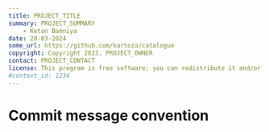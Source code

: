 ```yaml
---
title: PROJECT_TITLE
summary: PROJECT_SUMMARY
    - Ketan Bamniya
date: 28-03-2024
some_url: https://github.com/kartoza/catalogue
copyright: Copyright 2023, PROJECT_OWNER
contact: PROJECT_CONTACT
license: This program is free software; you can redistribute it and/or modify it under the terms of the GNU Affero General Public License as published by the Free Software Foundation; either version 3 of the License, or (at your option) any later version.
#context_id: 1234
---
```


# Commit message convention
<!-- To Be Populated -->
